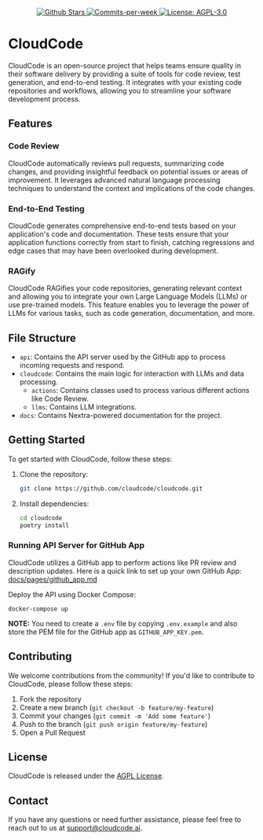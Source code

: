 <p align="center">
  <a href="https://github.com/Cloud-Code-AI/">
    <img src="https://img.shields.io/github/stars/Cloud-Code-AI/cloudcode" alt="Github Stars">
  </a>
  <a href="https://github.com/Cloud-Code-AI/cloudcode/pulse">
    <img src="https://img.shields.io/github/commit-activity/w/Cloud-Code-AI/cloudcode" alt="Commits-per-week">
  </a>
  <a href="https://opensource.org/license/agpl-v3">
    <img src="https://img.shields.io/badge/License-AGPL%20v3-blue.svg" alt="License: AGPL-3.0">
  </a>
</p>

# CloudCode

CloudCode is an open-source project that helps teams ensure quality in their software delivery by providing a suite of tools for code review, test generation, and end-to-end testing. It integrates with your existing code repositories and workflows, allowing you to streamline your software development process.

## Features

### Code Review

CloudCode automatically reviews pull requests, summarizing code changes, and providing insightful feedback on potential issues or areas of improvement. It leverages advanced natural language processing techniques to understand the context and implications of the code changes.

### End-to-End Testing

CloudCode generates comprehensive end-to-end tests based on your application's code and documentation. These tests ensure that your application functions correctly from start to finish, catching regressions and edge cases that may have been overlooked during development.

### RAGify

CloudCode RAGifies your code repositories, generating relevant context and allowing you to integrate your own Large Language Models (LLMs) or use pre-trained models. This feature enables you to leverage the power of LLMs for various tasks, such as code generation, documentation, and more.

## File Structure

- `api`: Contains the API server used by the GitHub app to process incoming requests and respond.
- `cloudcode`: Contains the main logic for interaction with LLMs and data processing.
  - `actions`: Contains classes used to process various different actions like Code Review.
  - `llms`: Contains LLM integrations.
- `docs`: Contains Nextra-powered documentation for the project.

## Getting Started

To get started with CloudCode, follow these steps:

1. Clone the repository:

   ```bash
   git clone https://github.com/cloudcode/cloudcode.git
   ```

2. Install dependencies:

   ```bash
   cd cloudcode
   poetry install
   ```

### Running API Server for GitHub App

CloudCode utilizes a GitHub app to perform actions like PR review and description updates. Here is a quick link to set up your own GitHub App: [docs/pages/github_app.md](docs/pages/github_app.md)

Deploy the API using Docker Compose:

```
docker-compose up
```

**NOTE:** You need to create a `.env` file by copying `.env.example` and also store the PEM file for the GitHub app as `GITHUB_APP_KEY.pem`.

## Contributing

We welcome contributions from the community! If you'd like to contribute to CloudCode, please follow these steps:

1. Fork the repository
2. Create a new branch (`git checkout -b feature/my-feature`)
3. Commit your changes (`git commit -m 'Add some feature'`)
4. Push to the branch (`git push origin feature/my-feature`)
5. Open a Pull Request

## License

CloudCode is released under the [AGPL License](LICENSE).

## Contact

If you have any questions or need further assistance, please feel free to reach out to us at support@cloudcode.ai.

